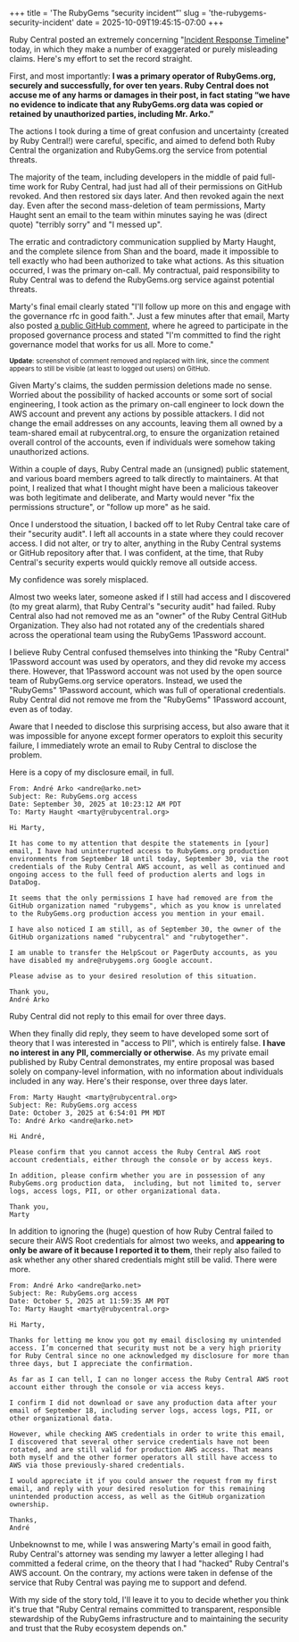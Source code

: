 +++
title = 'The RubyGems “security incident”'
slug = 'the-rubygems-security-incident'
date = 2025-10-09T19:45:15-07:00
+++

Ruby Central posted an extremely concerning "[Incident Response Timeline](https://rubycentral.org/news/rubygems-org-aws-root-access-event-september-2025/)" today, in which they make a number of exaggerated or purely misleading claims. Here's my effort to set the record straight.

First, and most importantly: **I was a primary operator of RubyGems.org, securely and successfully, for over ten years. Ruby Central does not accuse me of any harms or damages in their post, in fact stating “we have no evidence to indicate that any RubyGems.org data was copied or retained by unauthorized parties, including Mr. Arko.”**

The actions I took during a time of great confusion and uncertainty (created by Ruby Central!) were careful, specific, and aimed to defend both Ruby Central the organization and RubyGems.org the service from potential threats.

The majority of the team, including developers in the middle of paid full-time work for Ruby Central, had just had all of their permissions on GitHub revoked. And then restored six days later. And then revoked again the next day. Even after the second mass-deletion of team permissions, Marty Haught sent an email to the team within minutes saying he was (direct quote) "terribly sorry" and "I messed up".

The erratic and contradictory communication supplied by Marty Haught, and the complete silence from Shan and the board, made it impossible to tell exactly who had been authorized to take what actions. As this situation occurred, I was the primary on-call. My contractual, paid responsibility to Ruby Central was to defend the RubyGems.org service against potential threats. 

Marty's final email clearly stated "I'll follow up more on this and engage with the governance rfc in good faith.". Just a few minutes after that email, Marty also posted [a public GitHub comment](https://github.com/rubygems/rfcs/pull/61#issuecomment-3309461815), where he agreed to participate in the proposed governance process and stated "I'm committed to find the right governance model that works for us all. More to come."

<small>**Update**: screenshot of comment removed and replaced with link, since the comment appears to still be visible (at least to logged out users) on GitHub.</small>

Given Marty's claims, the sudden permission deletions made no sense. Worried about the possibility of hacked accounts or some sort of social engineering, I took action as the primary on-call engineer to lock down the AWS account and prevent any actions by possible attackers. I did not change the email addresses on any accounts, leaving them all owned by a team-shared email at rubycentral.org, to ensure the organization retained overall control of the accounts, even if individuals were somehow taking unauthorized actions.

Within a couple of days, Ruby Central made an (unsigned) public statement, and various board members agreed to talk directly to maintainers. At that point, I realized that what I thought might have been a malicious takeover was both legitimate and deliberate, and Marty would never "fix the permissions structure", or "follow up more" as he said.

Once I understood the situation, I backed off to let Ruby Central take care of their "security audit". I left all accounts in a state where they could recover access. I did not alter, or try to alter, anything in the Ruby Central systems or GitHub repository after that. I was confident, at the time, that Ruby Central's security experts would quickly remove all outside access.

My confidence was sorely misplaced.

Almost two weeks later, someone asked if I still had access and I discovered (to my great alarm), that Ruby Central's "security audit" had failed. Ruby Central also had not removed me as an "owner" of the Ruby Central GitHub Organization. They also had not rotated any of the credentials shared across the operational team using the RubyGems 1Password account.

I believe Ruby Central confused themselves into thinking the "Ruby Central" 1Password account was used by operators, and they did revoke my access there. However, that 1Password account was not used by the open source team of RubyGems.org service operators. Instead, we used the "RubyGems" 1Password account, which was full of operational credentials. Ruby Central did not remove me from the "RubyGems" 1Password account, even as of today.

Aware that I needed to disclose this surprising access, but also aware that it was impossible for anyone except former operators to exploit this security failure, I immediately wrote an email to Ruby Central to disclose the problem.

Here is a copy of my disclosure email, in full.

```
From: André Arko <andre@arko.net>
Subject: Re: RubyGems.org access
Date: September 30, 2025 at 10:23:12 AM PDT
To: Marty Haught <marty@rubycentral.org>

Hi Marty,

It has come to my attention that despite the statements in [your] email, I have had uninterrupted access to RubyGems.org production environments from September 18 until today, September 30, via the root credentials of the Ruby Central AWS account, as well as continued and ongoing access to the full feed of production alerts and logs in DataDog.

It seems that the only permissions I have had removed are from the GitHub organization named "rubygems", which as you know is unrelated to the RubyGems.org production access you mention in your email.

I have also noticed I am still, as of September 30, the owner of the GitHub organizations named "rubycentral" and "rubytogether".

I am unable to transfer the HelpScout or PagerDuty accounts, as you have disabled my andre@rubygems.org Google account.

Please advise as to your desired resolution of this situation.

Thank you,
André Arko
```

Ruby Central did not reply to this email for over three days.

When they finally did reply, they seem to have developed some sort of theory that I was interested in "access to PII", which is entirely false. **I have no interest in any PII, commercially or otherwise**. As my private email published by Ruby Central demonstrates, my entire proposal was based solely on company-level information, with no information about individuals included in any way. Here's their response, over three days later.

```
From: Marty Haught <marty@rubycentral.org>
Subject: Re: RubyGems.org access
Date: October 3, 2025 at 6:54:01 PM MDT
To: André Arko <andre@arko.net>

Hi André,

Please confirm that you cannot access the Ruby Central AWS root account credentials, either through the console or by access keys.

In addition, please confirm whether you are in possession of any RubyGems.org production data,  including, but not limited to, server logs, access logs, PII, or other organizational data.

Thank you,
Marty
```

In addition to ignoring the (huge) question of how Ruby Central failed to secure their AWS Root credentials for almost two weeks, and **appearing to only be aware of it because I reported it to them**, their reply also failed to ask whether any other shared credentials might still be valid. There were more.

```
From: André Arko <andre@arko.net>
Subject: Re: RubyGems.org access
Date: October 5, 2025 at 11:59:35 AM PDT
To: Marty Haught <marty@rubycentral.org>

Hi Marty,

Thanks for letting me know you got my email disclosing my unintended access. I’m concerned that security must not be a very high priority for Ruby Central since no one acknowledged my disclosure for more than three days, but I appreciate the confirmation.

As far as I can tell, I can no longer access the Ruby Central AWS root account either through the console or via access keys.

I confirm I did not download or save any production data after your email of September 18, including server logs, access logs, PII, or other organizational data.

However, while checking AWS credentials in order to write this email, I discovered that several other service credentials have not been rotated, and are still valid for production AWS access. That means both myself and the other former operators all still have access to AWS via those previously-shared credentials.

I would appreciate it if you could answer the request from my first email, and reply with your desired resolution for this remaining unintended production access, as well as the GitHub organization ownership.

Thanks,
André
```

Unbeknownst to me, while I was answering Marty's email in good faith, Ruby Central's attorney was sending my lawyer a letter alleging I had committed a federal crime, on the theory that I had "hacked" Ruby Central's AWS account. On the contrary, my actions were taken in defense of the service that Ruby Central was paying me to support and defend.

With my side of the story told, I'll leave it to you to decide whether you think it's true that "Ruby Central remains committed to transparent, responsible stewardship of the RubyGems infrastructure and to maintaining the security and trust that the Ruby ecosystem depends on."
